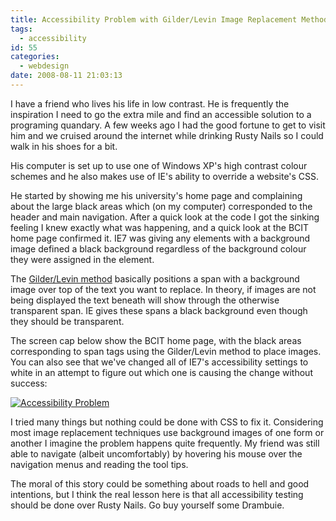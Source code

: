 ```yaml
---
title: Accessibility Problem with Gilder/Levin Image Replacement Method
tags:
  - accessibility
id: 55
categories:
  - webdesign
date: 2008-08-11 21:03:13
---
```


I have a friend who lives his life in low contrast.  He is frequently the inspiration I need to go the extra mile and find an accessible solution to a programing quandary. A few weeks ago I had the good fortune to get to visit him and we cruised around the internet while drinking Rusty Nails so I could walk in his shoes for a bit.

His computer is set up to use one of Windows XP's high contrast colour schemes and he also makes use of IE's ability to override a website's CSS.

He started by showing me his university's home page and complaining about the large black areas which (on my computer) corresponded to the header and main navigation.  After a quick look at the code I got the sinking feeling I knew exactly what was happening, and a quick look at the BCIT home page confirmed it.  IE7 was giving any elements with a background image defined a black background regardless of the background colour they were assigned in the element.

The [Gilder/Levin method](http://www.google.com/search?q=gilder+levin+image+replacement&ie=utf-8&oe=utf-8&aq=t&rls=org.mozilla:en-US:official&client=firefox-a) basically positions a span with a background image over top of the text you want to replace.  In theory, if images are not being displayed the text beneath will show through the otherwise transparent span.  IE gives these spans a black background even though they should be transparent.

The screen cap below show the BCIT home page, with the black areas corresponding to span tags using the Gilder/Levin method to place images.  You can also see that we've changed all of IE7's accessibility settings to white in an attempt to figure out which one is causing the change without success:

[![Accessibility Problem](http://farm4.static.flickr.com/3001/2756056310_cf0f527b51.jpg)](http://www.flickr.com/photos/stephaniehobson/2756056310/ "Accessibility Problem by Stephanie Hobson, on Flickr")

I tried many things but nothing could be done with CSS to fix it.  Considering most image replacement techniques use background images of one form or another I imagine the problem happens quite frequently.  My friend was still able to navigate (albeit uncomfortably) by hovering his mouse over the navigation menus and reading the tool tips.

The moral of this story could be something about roads to hell and good intentions, but I think the real lesson here is that all accessibility testing should be done over Rusty Nails.  Go buy yourself some Drambuie.
